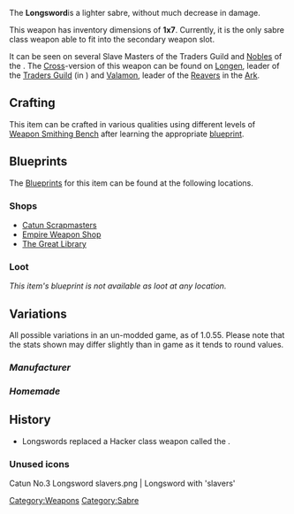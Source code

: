 The **Longsword**is a lighter sabre, without much decrease in damage.

This weapon has inventory dimensions of **1x7**. Currently, it is the
only sabre class weapon able to fit into the secondary weapon slot.

It can be seen on several Slave Masters of the Traders Guild and
[Nobles](Noble_Circle.md "wikilink") of the [](03%20-%20Projects%20&%20Wikis/Kenshi/Kenshi%20Wiki/Kenshi%20Wiki%20Template/United_Cities.md). The [Cross](Cross.md "wikilink")-version
of this weapon can be found on [Longen](Longen.md "wikilink"), leader of
the [Traders Guild](Traders_Guild.md "wikilink") (in [](Trader's_Edge.md)) and [Valamon](Valamon.md "wikilink"),
leader of the [Reavers](03%20-%20Projects%20&%20Wikis/Kenshi/Kenshi%20Wiki/Kenshi%20Wiki%20Template/Reavers.md "wikilink") in the
[Ark](Ark.md "wikilink").

## Crafting

This item can be crafted in various qualities using different levels of
[Weapon Smithing Bench](Weapon_Smithing_Bench.md "wikilink") after learning
the appropriate [blueprint](Blueprints.md "wikilink").

## Blueprints

The [Blueprints](Blueprints.md "wikilink") for this item can be found at
the following locations.

### Shops

- [Catun Scrapmasters](Catun_Scrapmasters.md "wikilink")
- [Empire Weapon Shop](Empire_Weapon_Shop.md "wikilink")
- [The Great Library](The_Great_Library.md "wikilink")

### Loot

*This item's blueprint is not available as loot at any location.*

## Variations

All possible variations in an un-modded game, as of 1.0.55. Please note
that the stats shown may differ slightly than in game as it tends to
round values.

### *Manufacturer*

### *Homemade*

## History

- Longswords replaced a Hacker class weapon called the [](Flat_Topper.md).

### Unused icons

Catun No.3 Longsword slavers.png \| Longsword with 'slavers' [](Colour_Scheme.md)

[Category:Weapons](Category:Weapons "wikilink")
[Category:Sabre](Category:Sabre "wikilink")